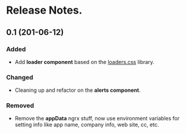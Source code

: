 # Release Notes.

## 0.1 (201-06-12)

### Added

- Add **loader component** based on the [loaders.css](https://connoratherton.com/loaders) library.

### Changed

- Cleaning up and refactor on the **alerts component**.

### Removed

- Remove the **appData** ngrx stuff, now use environment variables for setting info like app name, company info, web site, cc,  etc.
